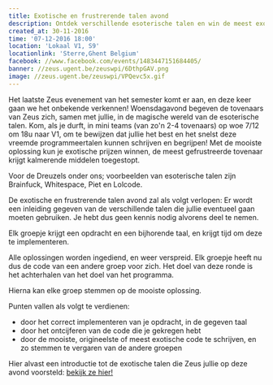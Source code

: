 ```yaml
---
title: Exotische en frustrerende talen avond
description: Ontdek verschillende esoterische talen en win de meest exotische prijs!
created_at: 30-11-2016
time: '07-12-2016 18:00'
location: 'Lokaal V1, S9'
locationlink: 'Sterre,Ghent Belgium'
facebook: //www.facebook.com/events/1483447151684405/
banner: //zeus.ugent.be/zeuswpi/6DthpGAV.png
image: //zeus.ugent.be/zeuswpi/VPQevc5x.gif
---
```


Het laatste Zeus evenement van het semester komt er aan, en deze keer gaan we het onbekende verkennen! Woensdagavond begeven de tovenaars van Zeus zich, samen met jullie, in de magische wereld van de esoterische talen. Kom, als je durft, in mini teams (van zo'n 2-4 tovenaars) op woe 7/12 om 18u naar V1, om te bewijzen dat jullie het best en het snelst deze vreemde programmeertalen kunnen schrijven en begrijpen! Met de mooiste oplossing kun je exotische prijzen winnen, de meest gefrustreerde tovenaar krijgt kalmerende middelen toegestopt.

Voor de Dreuzels onder ons; voorbeelden van esoterische talen zijn Brainfuck, Whitespace, Piet en Lolcode.

De exotische en frustrerende talen avond zal als volgt verlopen: Er wordt een inleiding gegeven van de verschillende talen die jullie eventueel gaan moeten gebruiken. Je hebt dus geen kennis nodig alvorens deel te nemen.

Elk groepje krijgt een opdracht en een bijhorende taal, en krijgt tijd om deze te implementeren.

Alle oplossingen worden ingediend, en weer verspreid. Elk groepje heeft nu dus de code van een andere groep voor zich. Het doel van deze ronde is het achterhalen van het doel van het programma.

Hierna kan elke groep stemmen op de mooiste oplossing.

Punten vallen als volgt te verdienen:

- door het correct implementeren van je opdracht, in de gegeven taal
- door het ontcijferen van de code die je gekregen hebt
- door de mooiste, origineelste of meest exotische code te schrijven, en zo stemmen te vergaren van de andere groepen

Hier alvast een introductie tot de exotische talen die Zeus jullie op deze avond voorsteld: [bekijk ze hier!](https://docs.google.com/presentation/d/1OFkRIhn8C-Bij71c5Ahon6WjsYV8PEn5xbWnYN3Kj1Q/pub?start=false&loop=false&delayms=3000)
